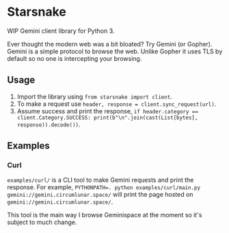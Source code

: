 # Starsnake

WIP Gemini client library for Python 3.

Ever thought the modern web was a bit bloated? Try Gemini (or Gopher). Gemini is a simple protocol to browse
the web. Unlike Gopher it uses TLS by default so no one is intercepting your browsing.

## Usage

1. Import the library using `from starsnake import client`.
2. To make a request use `header, response = client.sync_request(url)`.
3. Assume success and print the response, `if header.category == client.Category.SUCCESS:
    print(b"\n".join(cast(List[bytes], response)).decode())`.

## Examples

### Curl

`examples/curl/` is a CLI tool to make Gemini requests and print the response.
For example, `PYTHONPATH=. python examples/curl/main.py gemini://gemini.circumlunar.space/` will
print the page hosted on `gemini://gemini.circumlunar.space/`.

This tool is the main way I browse Geminispace at the moment so it's subject to much change.
